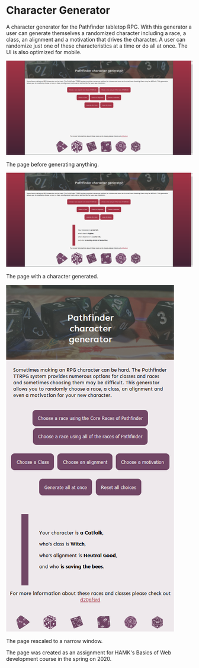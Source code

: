 # Character Generator
A character generator for the Pathfinder tabletop RPG. With this generator a user can generate themselves a randomized character including a race, a class, an alignment and a motivation that drives the character. A user can randomize just one of these characteristics at a time or do all at once. The UI is also optimized for mobile.

![Blank view of the page](src/blankview.png)

The page before generating anything.

![The page with a character generated](src/genview.png)

The page with a character generated.

![The page on in a narrow window](src/narrowview.png)

The page rescaled to a narrow window.

The page was created as an assignment for HAMK's Basics of Web development course in the spring on 2020.
